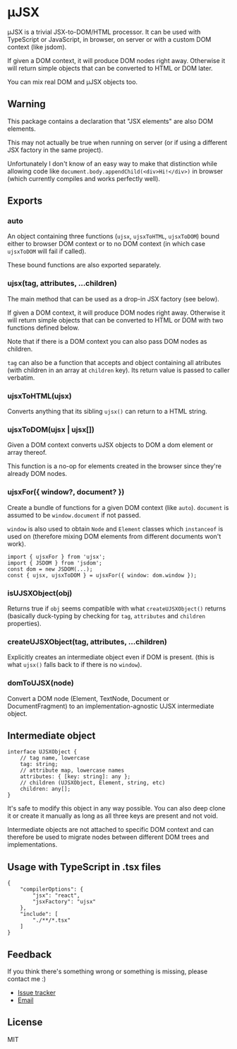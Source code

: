 # µJSX

µJSX is a trivial JSX-to-DOM/HTML processor.
It can be used with TypeScript or JavaScript,
in browser, on server or with a custom DOM context (like jsdom).

If given a DOM context, it will produce DOM nodes right away.
Otherwise it will return simple objects that can be converted
to HTML or DOM later.

You can mix real DOM and µJSX objects too.


## Warning

This package contains a declaration that "JSX elements"
are also DOM elements.

This may not actually be true when running on server
(or if using a different JSX factory in the same project).

Unfortunately I don't know of an easy way to make that distinction
while allowing code like `document.body.appendChild(<div>Hi!</div>)`
in browser (which currently compiles and works perfectly well).


## Exports

### auto

An object containing three functions (`ujsx`, `ujsxToHTML`, `ujsxToDOM`)
bound either to browser DOM context
or to no DOM context (in which case `ujsxToDOM` will fail if called).

These bound functions are also exported separately.

### ujsx(tag, attributes, ...children)

The main method that can be used as a drop-in JSX factory (see below).

If given a DOM context, it will produce DOM nodes right away.
Otherwise it will return simple objects that can be converted
to HTML or DOM with two functions defined below.

Note that if there is a DOM context
you can also pass DOM nodes as children.

`tag` can also be a function that accepts and object containing
all atributes (with children in an array at `children` key).
Its return value is passed to caller verbatim.

### ujsxToHTML(ujsx)

Converts anything that its sibling `ujsx()` can return to a HTML string.

### ujsxToDOM(ujsx | ujsx[])

Given a DOM context converts uJSX objects to DOM a dom element
or array thereof.

This function is a no-op for elements created in the browser
since they're already DOM nodes.

### ujsxFor({ window?, document? })

Create a bundle of functions for a given DOM context (like `auto`).
`document` is assumed to be `window.document` if not passed.

`window` is also used to obtain `Node` and `Element` classes
which `instanceof` is used on
(therefore mixing DOM elements from different documents won't work).

    import { ujsxFor } from 'ujsx';
    import { JSDOM } from 'jsdom';
    const dom = new JSDOM(...);
    const { ujsx, ujsxToDOM } = ujsxFor({ window: dom.window });

### isUJSXObject(obj)

Returns true if `obj` seems compatible with what `createUJSXObject()`
returns (basically duck-typing
by checking for `tag`, `attributes` and `children` properties).

### createUJSXObject(tag, attributes, ...children)

Explicitly creates an intermediate object even if DOM is present.
(this is what `ujsx()` falls back to if there is no `window`).

### domToUJSX(node)

Convert a DOM node (Element, TextNode, Document or DocumentFragment)
to an implementation-agnostic UJSX intermediate object.


## Intermediate object

    interface UJSXObject {
        // tag name, lowercase
        tag: string;
        // attribute map, lowercase names
        attributes: { [key: string]: any };
        // children (UJSXObject, Element, string, etc)
        children: any[];
    }

It's safe to modify this object in any way possible.
You can also deep clone it or create it manually
as long as all three keys are present and not void.

Intermediate objects are not attached to specific DOM context
and can therefore be used to migrate nodes between different DOM trees
and implementations.


## Usage with TypeScript in .tsx files

    {
        "compilerOptions": {
            "jsx": "react",
            "jsxFactory": "ujsx"
        },
        "include": [
            "./**/*.tsx"
        ]
    }


## Feedback

If you think there's something wrong or something is missing,
please contact me :)

 * [Issue tracker](https://bitbucket.org/verypositive/ujsx/issues)
 * [Email](mailto:danko@very.lv)


## License

MIT
